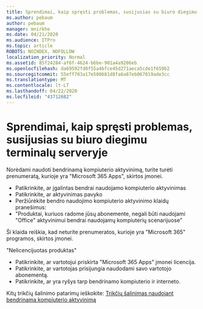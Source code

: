 ```yaml
---
title: Sprendimai, kaip spręsti problemas, susijusias su biuro diegimu terminalų serveryje
ms.author: pebaum
author: pebaum
manager: mnirkhe
ms.date: 04/21/2020
ms.audience: ITPro
ms.topic: article
ROBOTS: NOINDEX, NOFOLLOW
localization_priority: Normal
ms.assetid: 85f24284-af6f-4624-b6be-901a4a9206eb
ms.openlocfilehash: da69592fd0f55a4bfce45d271aeca5cde1f659b2
ms.sourcegitcommit: 55eff703a17e500681d8fa6a87eb067019ade3cc
ms.translationtype: MT
ms.contentlocale: lt-LT
ms.lasthandoff: 04/22/2020
ms.locfileid: "43712682"
---
```

# <a name="solutions-for-issues-around-installing-office-on-a-terminal-server"></a>Sprendimai, kaip spręsti problemas, susijusias su biuro diegimu terminalų serveryje

Norėdami naudoti bendrinamą kompiuterio aktyvinimą, turite turėti prenumeratą, kurioje yra "Microsoft 365 Apps", skirtos įmonei.
  
- Patikrinkite, ar įgalintas bendrai naudojamo kompiuterio aktyvinimas
- Patikrinkite, ar aktyvinimas pavyko
- Peržiūrėkite bendro naudojimo kompiuterio aktyvinimo klaidų pranešimus:
- "Produktai, kuriuos radome jūsų abonemente, negali būti naudojami "Office" aktyvinimui bendrai naudojamų kompiuterių scenarijuose"
  
Ši klaida reiškia, kad neturite prenumeratos, kurioje yra "Microsoft 365" programos, skirtos įmonei.

"Nelicencijuotas produktas"

- Patikrinkite, ar vartotojui priskirta "Microsoft 365 Apps" įmonei licencija.
- Patikrinkite, ar vartotojas prisijungia naudodami savo vartotojo abonementą.
- Patikrinkite, ar yra ryšys tarp bendrinamo kompiuterio ir interneto.

Kitų trikčių šalinimo patarimų ieškokite: [Trikčių šalinimas naudojant bendrinamą kompiuterio aktyvinimą](https://docs.microsoft.com/DeployOffice/troubleshoot-issues-with-shared-computer-activation-for-office-365-proplus)